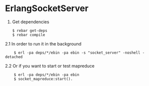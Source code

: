 # ErlangSocketServer

1.  Get dependencies

        $ rebar get-deps
        $ rebar compile


2.1  In order to run it in the background

        $ erl -pa deps/*/ebin -pa ebin -s "socket_server" -noshell -detached

2.2  Or if you want to start or test mapreduce

        $ erl -pa deps/*/ebin -pa ebin
        $ socket_mapreduce:start().
